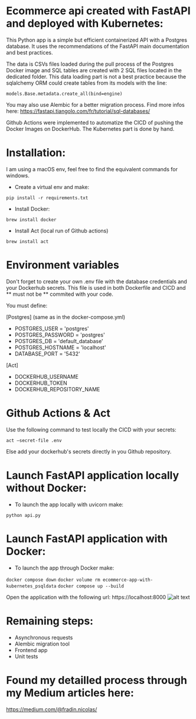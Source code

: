 # Ecommerce api created with FastAPI and deployed with Kubernetes:

This Python app is a simple but efficient containerized API with a Postgres database. It uses the recommendations of the FastAPI main documentation and best practices.

The data is CSVs files loaded during the pull process of the Postgres Docker image and SQL tables are created with 2 SQL files located in the dedicated folder. 
This data loading part is not a best practice because the sqlalchemy ORM could create tables from its models with the line: 

```models.Base.metadata.create_all(bind=engine)```

You may also use Alembic for a better migration process. Find more infos here: https://fastapi.tiangolo.com/fr/tutorial/sql-databases/

Github Actions were implemented to automatize the CICD of pushing the Docker Images on DockerHub. The Kubernetes part is done by hand. 

# Installation:

I am using a macOS env, feel free to find the equivalent commands for windows.

- Create a virtual env and make:

```pip install -r requirements.txt```

- Install Docker:

```brew install docker```

- Install Act (local run of Github actions)

```brew install act```


# Environment variables

Don't forget to create your own .env file with the database credentials and your Dockerhub secrets.
This file is used in both Dockerfile and CICD and ** must not be ** commited with your code.

You must define: 

[Postgres] (same as in the docker-compose.yml)
- POSTGRES_USER =  'postgres'
- POSTGRES_PASSWORD =  'postgres'
- POSTGRES_DB =  'default_database'
- POSTGRES_HOSTNAME = 'localhost'
- DATABASE_PORT = '5432'

[Act]
- DOCKERHUB_USERNAME
- DOCKERHUB_TOKEN
- DOCKERHUB_REPOSITORY_NAME

# Github Actions & Act 

Use the following command to test locally the CICD with your secrets: 

```act –secret-file .env```

Else add your dockerhub's secrets directly in you Github repository.

# Launch FastAPI application locally without Docker:

- To launch the app locally with uvicorn make:

```python api.py```

# Launch FastAPI application with Docker:

- To launch the app through Docker make:

```docker compose down```
```docker volume rm ecommerce-app-with-kubernetes_psqldata```
```docker compose up --build```

Open the application with the following url: https://localhost:8000
![alt text](https://github.com/NicolasFradin/Ecommerce-app-with-Kubernetes/blob/master/api-screenshot.png)

# Remaining steps: 

- Asynchronous requests 
- Alembic migration tool
- Frontend app 
- Unit tests 

# Found my detailled process through my Medium articles here:

https://medium.com/@fradin.nicolas/


